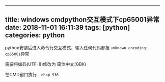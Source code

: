 
---
title: windows cmdpython交互模式下cp65001异常
date: 2018-11-01 16:11:39
tags: [python]
categories: python
---
python安装后进入命令行交互模式，输入任何代码都报 `unknown encoding: cp65001`异常

需要将编码(UTF-8)修改为 简体中文(GBK)

在CMD窗口执行　`chcp 936`
